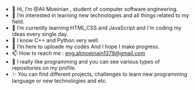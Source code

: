 - 👋 Hi, I’m @Ali Moeinian , student of computer software engineering.
- 👀 I’m interested in learning new technologies and all things related to my field.
- 🌱 I’m currently learning HTML,CSS and JavaScript and i'm coding my ideas every single day.
- 💛 I know C++ and Python very well.
- 💞️ I’m here to uploade my codes And I hope I make progress.
- 📫 How to reach me :  eng.alimoeinain1379@gmail.com
- 👀 I really like programming and you can see various types of repositories on my profile.
- ✨ You can find different projects, challenges to learn new programming language or new technologies and etc.               

<!---
AliMoeinian/AliMoeinian is a ✨ special ✨ repository because its `README.md` (this file) appears on your GitHub profile.
You can click the Preview link to take a look at your changes.
--->
